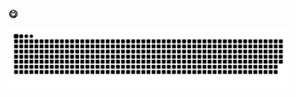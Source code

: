 ### 😋

<picture>
  <source media="(prefers-color-scheme: dark)" srcset="https://raw.githubusercontent.com/asashx/asashx/output/github-contribution-grid-snake-dark.svg">
  <source media="(prefers-color-scheme: light)" srcset="https://raw.githubusercontent.com/asashx/asashx/output/github-contribution-grid-snake.svg">
  <img alt="github contribution grid snake animation" src="https://raw.githubusercontent.com/asashx/asashx/output/github-contribution-grid-snake.svg">
</picture>

<!--
**asashx/asashx** is a ✨ _special_ ✨ repository because its `README.md` (this file) appears on your GitHub profile.

Here are some ideas to get you started:

- 🔭 I’m currently working on ...
- 🌱 I’m currently learning ...
- 👯 I’m looking to collaborate on ...
- 🤔 I’m looking for help with ...
- 💬 Ask me about ...
- 📫 How to reach me: ...
- 😄 Pronouns: ...
- ⚡ Fun fact: ...
-->
